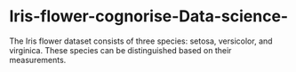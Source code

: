 # Iris-flower-cognorise-Data-science-
The Iris flower dataset consists of three species: setosa, versicolor, and virginica. These species can be distinguished based on their measurements.
